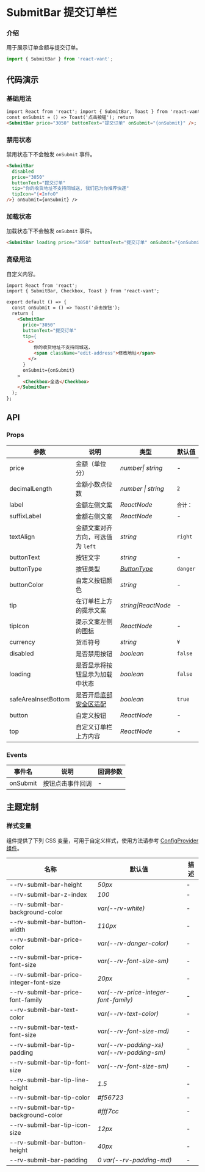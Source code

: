 # SubmitBar 提交订单栏

### 介绍

用于展示订单金额与提交订单。

```js
import { SubmitBar } from 'react-vant';
```

## 代码演示

### 基础用法

```html
import React from 'react'; import { SubmitBar, Toast } from 'react-vant'; export default () => {
const onSubmit = () => Toast('点击按钮'); return
<SubmitBar price="3050" buttonText="提交订单" onSubmit="{onSubmit}" />; };
```

### 禁用状态

禁用状态下不会触发 `onSubmit` 事件。

```html
<SubmitBar
  disabled
  price="3050"
  buttonText="提交订单"
  tip="你的收货地址不支持同城送, 我们已为你推荐快递"
  tipIcon="{<InfoO"
/>} onSubmit={onSubmit} />
```

### 加载状态

加载状态下不会触发 `onSubmit` 事件。

```html
<SubmitBar loading price="3050" buttonText="提交订单" onSubmit="{onSubmit}" />
```

### 高级用法

自定义内容。

```html
import React from 'react';
import { SubmitBar, Checkbox, Toast } from 'react-vant';

export default () => {
  const onSubmit = () => Toast('点击按钮');
  return (
    <SubmitBar
      price="3050"
      buttonText="提交订单"
      tip={
        <>
          你的收货地址不支持同城送，
          <span className="edit-address">修改地址</span>
        </>
      }
      onSubmit={onSubmit}
    >
      <Checkbox>全选</Checkbox>
    </SubmitBar>
  );
};
```

## API

### Props

| 参数 | 说明 | 类型 | 默认值 |
| --- | --- | --- | --- |
| price | 金额（单位分） | _number\| string_ | - |
| decimalLength | 金额小数点位数 | _number \| string_ | `2` |
| label | 金额左侧文案 | _ReactNode_ | `合计：` |
| suffixLabel | 金额右侧文案 | _ReactNode_ | - |
| textAlign | 金额文案对齐方向，可选值为 `left` | _string_ | `right` |
| buttonText | 按钮文字 | _string_ | - |
| buttonType | 按钮类型 | _[ButtonType](/#/zh-CN/button)_ | `danger` |
| buttonColor | 自定义按钮颜色 | _string_ | - |
| tip | 在订单栏上方的提示文案 | _string\|ReactNode_ | - |
| tipIcon | 提示文案左侧的[图标](#/zh-CN/icon) | _ReactNode_ | - |
| currency | 货币符号 | _string_ | `¥` |
| disabled | 是否禁用按钮 | _boolean_ | `false` |
| loading | 是否显示将按钮显示为加载中状态 | _boolean_ | `false` |
| safeAreaInsetBottom | 是否开启[底部安全区适配](#/zh-CN/advanced-usage#di-bu-an-quan-qu-gua-pei) | _boolean_ | `true` |
| button | 自定义按钮 | _ReactNode_ | - |
| top | 自定义订单栏上方内容 | _ReactNode_ | - |

### Events

| 事件名   | 说明             | 回调参数 |
| -------- | ---------------- | -------- |
| onSubmit | 按钮点击事件回调 | -        |

## 主题定制

### 样式变量

组件提供了下列 CSS 变量，可用于自定义样式，使用方法请参考 [ConfigProvider 组件](#/zh-CN/config-provider)。

| 名称                                    | 默认值                                      | 描述 |
| --------------------------------------- | ------------------------------------------- | ---- |
| --rv-submit-bar-height                  | _50px_                                      | -    |
| --rv-submit-bar-z-index                 | _100_                                       | -    |
| --rv-submit-bar-background-color        | _var(--rv-white)_                           | -    |
| --rv-submit-bar-button-width            | _110px_                                     | -    |
| --rv-submit-bar-price-color             | _var(--rv-danger-color)_                    | -    |
| --rv-submit-bar-price-font-size         | _var(--rv-font-size-sm)_                    | -    |
| --rv-submit-bar-price-integer-font-size | _20px_                                      | -    |
| --rv-submit-bar-price-font-family       | _var(--rv-price-integer-font-family)_       | -    |
| --rv-submit-bar-text-color              | _var(--rv-text-color)_                      | -    |
| --rv-submit-bar-text-font-size          | _var(--rv-font-size-md)_                    | -    |
| --rv-submit-bar-tip-padding             | _var(--rv-padding-xs) var(--rv-padding-sm)_ | -    |
| --rv-submit-bar-tip-font-size           | _var(--rv-font-size-sm)_                    | -    |
| --rv-submit-bar-tip-line-height         | _1.5_                                       | -    |
| --rv-submit-bar-tip-color               | _#f56723_                                   | -    |
| --rv-submit-bar-tip-background-color    | _#fff7cc_                                   | -    |
| --rv-submit-bar-tip-icon-size           | _12px_                                      | -    |
| --rv-submit-bar-button-height           | _40px_                                      | -    |
| --rv-submit-bar-padding                 | _0 var(--rv-padding-md)_                    | -    |
